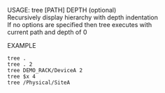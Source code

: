 USAGE:  tree [PATH] DEPTH (optional)   
Recursively display hierarchy with depth indentation    
If no options are specified then tree executes with    
current path and depth of 0      


EXAMPLE   

    tree .  
    tree . 2  
    tree DEMO_RACK/DeviceA 2
    tree $x 4
    tree /Physical/SiteA
